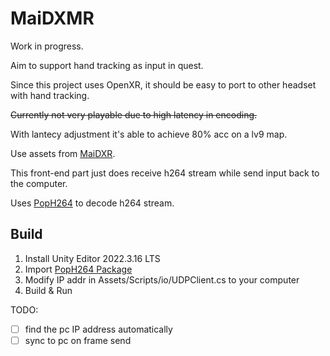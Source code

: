 # MaiDXMR

Work in progress.

Aim to support hand tracking as input in quest.

Since this project uses OpenXR, it should be easy to port to other headset with hand tracking.

~~Currently not very playable due to high latency in encoding.~~

With lantecy adjustment it's able to achieve 80% acc on a lv9 map.

Use assets from [MaiDXR](https://github.com/xiaopeng12138/MaiDXR).

This front-end part just does receive h264 stream while send input back to the computer.

Uses [PopH264](https://github.com/NewChromantics/PopH264) to decode h264 stream.

## Build

1. Install Unity Editor 2022.3.16 LTS
2. Import [PopH264 Package](https://github.com/NewChromantics/PopH264#unity)
3. Modify IP addr in Assets/Scripts/io/UDPClient.cs to your computer
4. Build & Run

TODO:

- [ ] find the pc IP address automatically
- [ ] sync to pc on frame send

